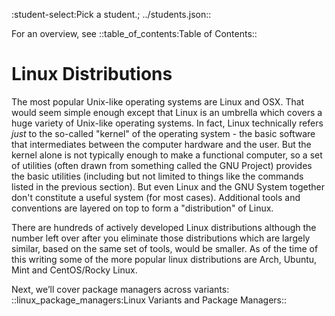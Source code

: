 :student-select:Pick a student.; ../students.json::

For an overview, see ::table_of_contents:Table of Contents::

# Linux Distributions

The most popular Unix-like operating systems are Linux and OSX. That
would seem simple enough except that Linux is an umbrella which covers a
huge variety of Unix-like operating systems. In fact, Linux technically
refers *just* to the so-called "kernel" of the operating system - the
basic software that intermediates between the computer hardware and the
user. But the kernel alone is not typically enough to make a functional
computer, so a set of utilities (often drawn from something called the
GNU Project) provides the basic utilities (including but not limited to
things like the commands listed in the previous section). But even Linux
and the GNU System together don't constitute a useful system (for most
cases). Additional tools and conventions are layered on top to form a
"distribution" of Linux.

There are hundreds of actively developed Linux distributions although
the number left over after you eliminate those distributions which are
largely similar, based on the same set of tools, would be smaller. As of
the time of this writing some of the more popular linux distributions
are Arch, Ubuntu, Mint and CentOS/Rocky Linux.

Next, we’ll cover package managers across variants: ::linux_package_managers:Linux Variants and Package Managers::

